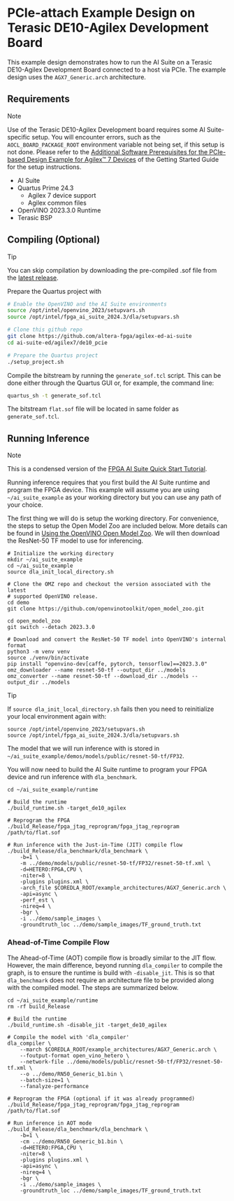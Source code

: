 # PCIe-attach Example Design on Terasic DE10-Agilex Development Board

This example design demonstrates how to run the AI Suite on a Terasic
DE10-Agilex Development Board connected to a host via PCIe.  The example design
uses the `AGX7_Generic.arch` architecture.

## Requirements

> [!NOTE]
> Use of the Terasic DE10-Agilex Development board requires some
> AI Suite-specific setup.  You will encounter errors, such as the
> `AOCL_BOARD_PACKAGE_ROOT` environment variable not being set, if this setup is
> not done. Please refer to the
> [Additional Software Prerequisites for the PCIe-based Design Example for Agilex™ 7 Devices](https://www.intel.com/content/www/us/en/docs/programmable/768970/2024-3/additional-software-prerequisites-for.html)
> of the Getting Started Guide for the setup instructions.

* AI Suite
* Quartus Prime 24.3
    * Agilex 7 device support
    * Agilex common files
* OpenVINO 2023.3.0 Runtime
* Terasic BSP

## Compiling (Optional)

> [!TIP]
> You can skip compilation by downloading the pre-compiled .sof file from the
> [latest release](https://github.com/altera-fpga/agilex-ed-ai-suite/releases).

Prepare the Quartus project with

```bash
# Enable the OpenVINO and the AI Suite environments
source /opt/intel/openvino_2023/setupvars.sh
source /opt/intel/fpga_ai_suite_2024.3/dla/setupvars.sh

# Clone this github repo
git clone https://github.com/altera-fpga/agilex-ed-ai-suite
cd ai-suite-ed/agilex7/de10_pcie

# Prepare the Quartus project
./setup_project.sh
```

Compile the bitstream by running the `generate_sof.tcl` script.  This can be
done either through the Quartus GUI or, for example, the command line:

```bash
quartus_sh -t generate_sof.tcl
```

The bitstream `flat.sof` file will be located in same folder as
`generate_sof.tcl`.

## Running Inference

> [!NOTE]
> This is a condensed version of the [FPGA AI Suite Quick Start Tutorial](https://www.intel.com/content/www/us/en/docs/programmable/768970/2024-3/quick-start-tutorial.html).

Running inference requires that you first build the AI Suite runtime and program
the FPGA device.  This example will assume you are using `~/ai_suite_example` as
your working directory but you can use any path of your choice.

The first thing we will do is setup the working directory.  For convenience, the
steps to setup the Open Model Zoo are included below.  More details can be found
in [Using the OpenVINO Open Model Zoo](../../docs/using-model-zoo.md).  We will
then download the ResNet-50 TF model to use for inferencing.

```shell
# Initialize the working directory
mkdir ~/ai_suite_example
cd ~/ai_suite_example
source dla_init_local_directory.sh

# Clone the OMZ repo and checkout the version associated with the latest
# supported OpenVINO release.
cd demo
git clone https://github.com/openvinotoolkit/open_model_zoo.git

cd open_model_zoo
git switch --detach 2023.3.0

# Download and convert the ResNet-50 TF model into OpenVINO's internal format
python3 -m venv venv
source ./venv/bin/activate
pip install "openvino-dev[caffe, pytorch, tensorflow]==2023.3.0"
omz_downloader --name resnet-50-tf --output_dir ../models
omz_converter --name resnet-50-tf --download_dir ../models --output_dir ../models
```

> [!TIP]
> If `source dla_init_local_directory.sh` fails then you need to reinitialize
> your local environment again with:
>
> ```shell
> source /opt/intel/openvino_2023/setupvars.sh
> source /opt/intel/fpga_ai_suite_2024.3/dla/setupvars.sh
> ```

The model that we will run inference with is stored in
`~/ai_suite_example/demos/models/public/resnet-50-tf/FP32`.

You will now need to build the AI Suite runtime to program your FPGA device and
run inference with `dla_benchmark`.

```shell
cd ~/ai_suite_example/runtime

# Build the runtime
./build_runtime.sh -target_de10_agilex

# Reprogram the FPGA
./build_Release/fpga_jtag_reprogram/fpga_jtag_reprogram /path/to/flat.sof

# Run inference with the Just-in-Time (JIT) compile flow
./build_Release/dla_benchmark/dla_benchmark \
    -b=1 \
    -m ../demo/models/public/resnet-50-tf/FP32/resnet-50-tf.xml \
    -d=HETERO:FPGA,CPU \
    -niter=8 \
    -plugins plugins.xml \
    -arch_file $COREDLA_ROOT/example_architectures/AGX7_Generic.arch \
    -api=async \
    -perf_est \
    -nireq=4 \
    -bgr \
    -i ../demo/sample_images \
    -groundtruth_loc ../demo/sample_images/TF_ground_truth.txt
```

### Ahead-of-Time Compile Flow

The Ahead-of-Time (AOT) compile flow is broadly similar to the JIT flow.
However, the main difference, beyond running `dla_compiler` to compile the
graph, is to ensure the runtime is build with `-disable_jit`.  This is so that
`dla_benchmark` does not require an architecture file to be provided along with
the compiled model.  The steps are summarized below.

```shell
cd ~/ai_suite_example/runtime
rm -rf build_Release

# Build the runtime
./build_runtime.sh -disable_jit -target_de10_agilex

# Compile the model with 'dla_compiler'
dla_compiler \
    --march $COREDLA_ROOT/example_architectures/AGX7_Generic.arch \
    --foutput-format open_vino_hetero \
    --network-file ../demo/models/public/resnet-50-tf/FP32/resnet-50-tf.xml \
    --o ../demo/RN50_Generic_b1.bin \
    --batch-size=1 \
    --fanalyze-performance

# Reprogram the FPGA (optional if it was already programmed)
./build_Release/fpga_jtag_reprogram/fpga_jtag_reprogram /path/to/flat.sof

# Run inference in AOT mode
./build_Release/dla_benchmark/dla_benchmark \
    -b=1 \
    -cm ../demo/RN50_Generic_b1.bin \
    -d=HETERO:FPGA,CPU \
    -niter=8 \
    -plugins plugins.xml \
    -api=async \
    -nireq=4 \
    -bgr \
    -i ../demo/sample_images \
    -groundtruth_loc ../demo/sample_images/TF_ground_truth.txt
```
